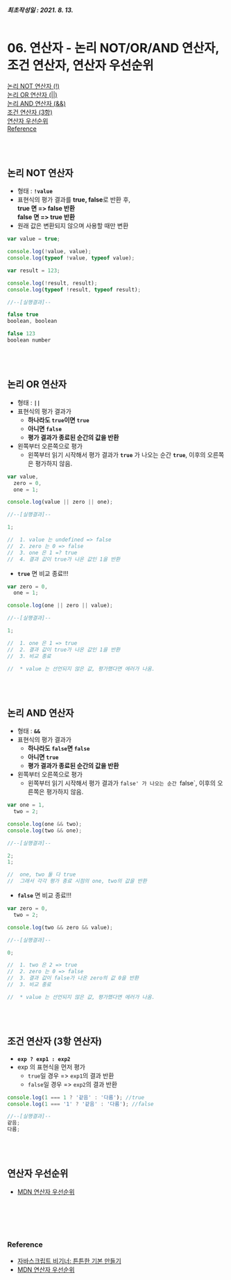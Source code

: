 ##### 최초작성일 : 2021. 8. 13.<br><br>

# 06. 연산자 - 논리 NOT/OR/AND 연산자, 조건 연산자, 연산자 우선순위

[논리 NOT 연산자 (!)](#논리-not-연산자)  
[논리 OR 연산자 (||)](#논리-or-연산자)  
[논리 AND 연산자 (&&)](#논리-and-연산자)  
[조건 연산자 (3항)](#조건-연산자-3항-연산자)  
[연산자 우선순위](#연산자-우선순위)  
[Reference](#reference)

<br><br>

## **논리 NOT 연산자**

- 형태 : **`!value`**
- 표현식의 평가 결과를 **true, false**로 반환 후,<br>
  **true 면 => false 반환<br>
  false 면 => true 반환**
- 원래 값은 변환되지 않으며 사용할 때만 변환

```js
var value = true;

console.log(!value, value);
console.log(typeof !value, typeof value);

var result = 123;

console.log(!result, result);
console.log(typeof !result, typeof result);

//--[실행결과]--

false true
boolean, boolean

false 123
boolean number
```

<br><br>

## **논리 OR 연산자**

- 형태 : **`||`**
- 표현식의 평가 결과가
  - **하나라도 `true`이면 `true`**
  - **아니면 `false`**
  - **평가 결과가 종료된 순간의 값을 반환**
- 왼쪽부터 오른쪽으로 평가
  - 왼쪽부터 읽기 시작해서 평가 결과가 **`true`** 가 나오는 순간 **`true`**, 이후의 오른쪽은 평가하지 않음.

```js
var value,
  zero = 0,
  one = 1;

console.log(value || zero || one);

//--[실행결과]--

1;

//  1. value 는 undefined => false
//  2. zero 는 0 => false
//  3. one 은 1 =? true
//  4. 결과 값이 true가 나온 값인 1을 반환
```

- **`true`** 면 비교 종료!!!

```js
var zero = 0,
  one = 1;

console.log(one || zero || value);

//--[실행결과]--

1;

//  1. one 은 1 => true
//  2. 결과 값이 true가 나온 값인 1을 반환
//  3. 비교 종료

//  * value 는 선언되지 않은 값, 평가했다면 에러가 나옴.
```

<br><br>

## **논리 AND 연산자**

- 형태 : **`&&`**
- 표현식의 평가 결과가
  - **하나라도 `false`면 `false`**
  - **아니면 `true`**
  - **평가 결과가 종료된 순간의 값을 반환**
- 왼쪽부터 오른쪽으로 평가
  - 왼쪽부터 읽기 시작해서 평가 결과가 `false' 가 나오는 순간 `false`, 이후의 오른쪽은 평가하지 않음.

```js
var one = 1,
  two = 2;

console.log(one && two);
console.log(two && one);

//--[실행결과]--

2;
1;

//  one, two 둘 다 true
//  그래서 각각 평가 종료 시점의 one, two의 값을 반환
```

- **`false`** 면 비교 종료!!!

```js
var zero = 0,
  two = 2;

console.log(two && zero && value);

//--[실행결과]--

0;

//  1. two 은 2 => true
//  2. zero 는 0 => false
//  3. 결과 값이 false가 나온 zero의 값 0을 반환
//  3. 비교 종료

//  * value 는 선언되지 않은 값, 평가했다면 에러가 나옴.
```

<br><br>

## **조건 연산자 (3항 연산자)**

- **`exp ? exp1 : exp2`**
- exp 의 표현식을 먼저 평가
  - `true`일 경우 => `exp1`의 결과 반환
  - `false`일 경우 => `exp2`의 결과 반환

```js
console.log(1 === 1 ? '같음' : '다름'); //true
console.log(1 === '1' ? '같음' : '다름'); //false

//--[실행결과]--
같음;
다름;
```

<br><br>

## 연산자 우선순위

- [MDN 연산자 우선순위](https://developer.mozilla.org/ko/docs/Web/JavaScript/Reference/Operators/Operator_Precedence)

## <br><br>

### **Reference**

- [자바스크립트 비기너: 튼튼한 기본 만들기](https://www.inflearn.com/course/%EC%9E%90%EB%B0%94%EC%8A%A4%ED%81%AC%EB%A6%BD%ED%8A%B8-%EB%B9%84%EA%B8%B0%EB%84%88)
- [MDN 연산자 우선순위](https://developer.mozilla.org/ko/docs/Web/JavaScript/Reference/Operators/Operator_Precedence)
